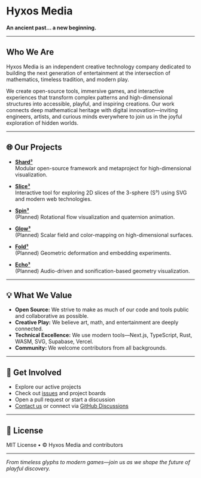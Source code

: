 # Hyxos Media

**An ancient past… a new beginning.**

---

## Who We Are

Hyxos Media is an independent creative technology company dedicated to building the next generation of entertainment at the intersection of mathematics, timeless tradition, and modern play.

We create open-source tools, immersive games, and interactive experiences that transform complex patterns and high-dimensional structures into accessible, playful, and inspiring creations. Our work connects deep mathematical heritage with digital innovation—inviting engineers, artists, and curious minds everywhere to join us in the joyful exploration of hidden worlds.

---

## 🌐 Our Projects

- **[Shard³](https://github.com/hyxos/shard3)**  
  Modular open-source framework and metaproject for high-dimensional visualization.

- **[Slice³](https://github.com/hyxos/slice3)**  
  Interactive tool for exploring 2D slices of the 3-sphere (S³) using SVG and modern web technologies.

- **[Spin³](https://github.com/hyxos/spin3)**  
  (Planned) Rotational flow visualization and quaternion animation.

- **[Glow³](https://github.com/hyxos/glow3)**  
  (Planned) Scalar field and color-mapping on high-dimensional surfaces.

- **[Fold³](https://github.com/hyxos/fold3)**  
  (Planned) Geometric deformation and embedding experiments.

- **[Echo³](https://github.com/hyxos/echo3)**  
  (Planned) Audio-driven and sonification-based geometry visualization.

---

## 💡 What We Value

- **Open Source:** We strive to make as much of our code and tools public and collaborative as possible.
- **Creative Play:** We believe art, math, and entertainment are deeply connected.
- **Technical Excellence:** We use modern tools—Next.js, TypeScript, Rust, WASM, SVG, Supabase, Vercel.
- **Community:** We welcome contributors from all backgrounds.

---

## 🚀 Get Involved

- Explore our active projects
- Check out [issues](https://github.com/hyxos/shard3/issues) and project boards
- Open a pull request or start a discussion
- [Contact us](https://hyxos.github.io) or connect via [GitHub Discussions](https://github.com/hyxos/shard3/discussions)

---

## 📜 License

MIT License • © Hyxos Media and contributors

---

*From timeless glyphs to modern games—join us as we shape the future of playful discovery.*
